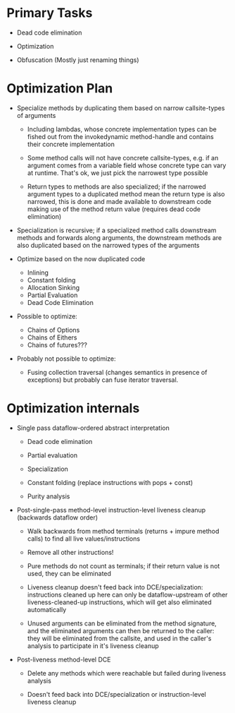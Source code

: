 # Primary Tasks

- Dead code elimination

- Optimization

- Obfuscation (Mostly just renaming things)

# Optimization Plan

- Specialize methods by duplicating them based on narrow callsite-types of
  arguments

  - Including lambdas, whose concrete implementation types can be fished out
    from the invokedynamic method-handle and contains their concrete
    implementation

  - Some method calls will not have concrete callsite-types, e.g. if an argument
    comes from a variable field whose concrete type can vary at runtime. That's
    ok, we just pick the narrowest type possible

  - Return types to methods are also specialized; if the narrowed argument types
    to a duplicated method mean the return type is also narrowed, this is done
    and made available to downstream code making use of the method return value
    (requires dead code elimination)

- Specialization is recursive; if a specialized method calls downstream methods
  and forwards along arguments, the downstream methods are also duplicated based
  on the narrowed types of the arguments

- Optimize based on the now duplicated code
  - Inlining
  - Constant folding
  - Allocation Sinking
  - Partial Evaluation
  - Dead Code Elimination

- Possible to optimize:
  - Chains of Options
  - Chains of Eithers
  - Chains of futures???

- Probably not possible to optimize:
  - Fusing collection traversal (changes semantics in presence of exceptions)
    but probably can fuse iterator traversal.

# Optimization internals

- Single pass dataflow-ordered abstract interpretation
  - Dead code elimination

  - Partial evaluation

  - Specialization

  - Constant folding (replace instructions with pops + const)

  - Purity analysis

- Post-single-pass method-level instruction-level liveness cleanup (backwards
  dataflow order)
  - Walk backwards from method terminals (returns + impure method calls) to find
    all live values/instructions

  - Remove all other instructions!

  - Pure methods do not count as terminals; if their return value is not used,
    they can be eliminated

  - Liveness cleanup doesn't feed back into DCE/specialization: instructions
    cleaned up here can only be dataflow-upstream of other liveness-cleaned-up
    instructions, which will get also eliminated automatically

  - Unused arguments can be eliminated from the method signature, and the
    eliminated arguments can then be returned to the caller: they will be
    eliminated from the callsite, and used in the caller's analysis to
    participate in it's liveness cleanup

- Post-liveness method-level DCE
  - Delete any methods which were reachable but failed during liveness analysis

  - Doesn't feed back into DCE/specialization or instruction-level liveness
    cleanup
